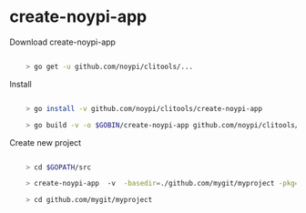 # create-noypi-app

Download create-noypi-app
```sh

    > go get -u github.com/noypi/clitools/...

```

Install
```sh

    > go install -v github.com/noypi/clitools/create-noypi-app

    > go build -v -o $GOBIN/create-noypi-app github.com/noypi/clitools/create-noypi-app
```

Create new project
```sh

    > cd $GOPATH/src

    > create-noypi-app  -v  -basedir=./github.com/mygit/myproject -pkg=github.com/mygit/myproject

    > cd github.com/mygit/myproject

```
